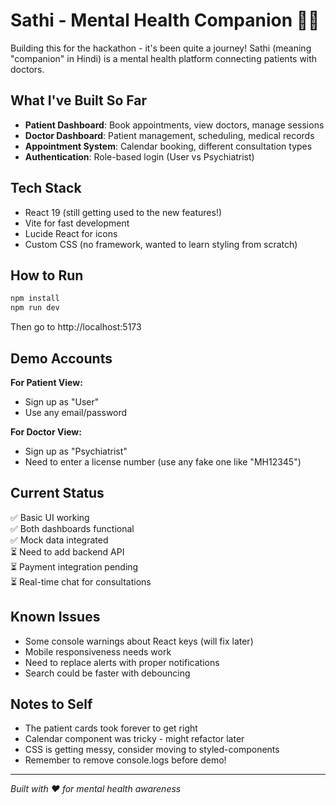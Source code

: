 # Sathi - Mental Health Companion 🧠💚

Building this for the hackathon - it's been quite a journey! Sathi (meaning "companion" in Hindi) is a mental health platform connecting patients with doctors.

## What I've Built So Far

- **Patient Dashboard**: Book appointments, view doctors, manage sessions
- **Doctor Dashboard**: Patient management, scheduling, medical records  
- **Appointment System**: Calendar booking, different consultation types
- **Authentication**: Role-based login (User vs Psychiatrist)

## Tech Stack
- React 19 (still getting used to the new features!)
- Vite for fast development
- Lucide React for icons
- Custom CSS (no framework, wanted to learn styling from scratch)

## How to Run

```bash
npm install
npm run dev
```

Then go to http://localhost:5173

## Demo Accounts

**For Patient View:**
- Sign up as "User"
- Use any email/password

**For Doctor View:**  
- Sign up as "Psychiatrist"
- Need to enter a license number (use any fake one like "MH12345")

## Current Status

✅ Basic UI working  
✅ Both dashboards functional  
✅ Mock data integrated  
⏳ Need to add backend API  
⏳ Payment integration pending  
⏳ Real-time chat for consultations  

## Known Issues

- Some console warnings about React keys (will fix later)
- Mobile responsiveness needs work
- Need to replace alerts with proper notifications
- Search could be faster with debouncing

## Notes to Self

- The patient cards took forever to get right
- Calendar component was tricky - might refactor later
- CSS is getting messy, consider moving to styled-components
- Remember to remove console.logs before demo!

---

*Built with ❤️ for mental health awareness*
